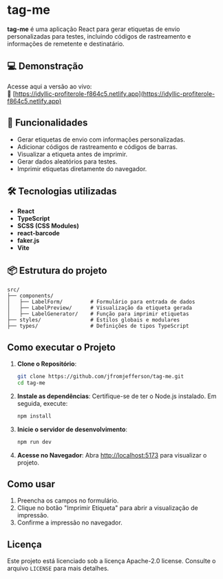 # tag-me

**tag-me** é uma aplicação React para gerar etiquetas de envio personalizadas para testes, incluindo códigos de rastreamento e informações de remetente e destinatário.

## 💻 Demonstração

Acesse aqui a versão ao vivo:  
🔗 [https://idyllic-profiterole-f864c5.netlify.app](https://idyllic-profiterole-f864c5.netlify.app)

## 🚀 Funcionalidades

- Gerar etiquetas de envio com informações personalizadas.
- Adicionar códigos de rastreamento e códigos de barras.
- Visualizar a etiqueta antes de imprimir.
- Gerar dados aleatórios para testes.
- Imprimir etiquetas diretamente do navegador.

## 🛠️ Tecnologias utilizadas

- **React**
- **TypeScript**
- **SCSS (CSS Modules)**
- **react-barcode**
- **faker.js**
- **Vite**

## 📦 Estrutura do projeto

```plaintext
src/
├── components/
│   ├── LabelForm/         # Formulário para entrada de dados
│   ├── LabelPreview/      # Visualização da etiqueta gerada
│   ├── LabelGenerator/    # Função para imprimir etiquetas
├── styles/                # Estilos globais e modulares
├── types/                 # Definições de tipos TypeScript
```

## Como executar o Projeto

1. **Clone o Repositório**:
   ```bash
   git clone https://github.com/jfromjefferson/tag-me.git
   cd tag-me
   ```

2. **Instale as dependências**:
   Certifique-se de ter o Node.js instalado. Em seguida, execute:
    ```bash
    npm install
    ```

3. **Inicie o servidor de desenvolvimento**:
   ```bash
   npm run dev
   ```

4. **Acesse no Navegador**:
   Abra [http://localhost:5173](http://localhost:5173) para visualizar o projeto.

## Como usar

1. Preencha os campos no formulário.
2. Clique no botão "Imprimir Etiqueta" para abrir a visualização de impressão.
3. Confirme a impressão no navegador.

## Licença

Este projeto está licenciado sob a licença Apache-2.0 license. Consulte o arquivo `LICENSE` para mais detalhes.
